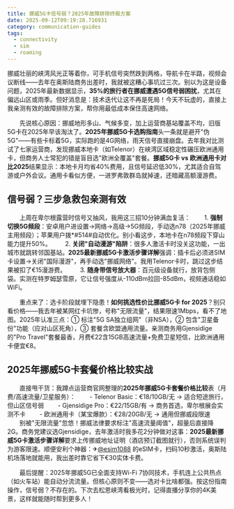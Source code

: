 ```yaml
---
title: 挪威5G卡信号弱？2025年故障排除终极方案
date: 2025-09-12T09:19:28.716931
category: communication-guides
tags:
  - connectivity
  - sim
  - roaming
---
```


挪威壮丽的峡湾风光正等着你，可手机信号突然跌到两格，导航卡在半路，视频会议断线——去年在奥斯陆商务出差时，我就被这糟心事坑过三次。别以为这是设备问题，2025年最新数据显示，**35%的旅行者在挪威遭遇5G信号弱困扰**，尤其在偏远山区或雨季。但好消息是：技术迭代让这不再是死局！今天不玩虚的，直接上我亲测有效的故障排除方案，帮你用最低成本保住高速网络。

　　先说核心原因：挪威地形多山、气候多变，加上运营商基站覆盖不均，旧版5G卡在2025年早该淘汰了。**2025年挪威5G卡选购指南**头一条就是避开"伪5G"——有些卡标着5G，实际跑的是4G网络，雨天信号直接崩盘。去年我对比测试了七家运营商，发现挪威本地卡（如Telenor）在峡湾区域稳定性碾压欧洲通用卡，但商务人士常犯的错是盲目选"欧洲全覆盖"套餐。**挪威5G卡 vs 欧洲通用卡对比2025**结果显示：本地卡月均省40%费用，且信号延迟低30%，尤其适合自驾游或户外会议。通用卡看似方便，一进罗弗敦群岛就掉速，还暗藏高额漫游费。

## 信号弱？三步急救包亲测有效

　　上周在卑尔根露营时信号又抽风，我用这三招10分钟满血复活：
　　1. **强制切换5G频段**：安卓用户进设置→网络→高级→5G频段，手动选n78（2025年挪威主用频段）；苹果用户拨*#514#自动优化。别小看这步，本地卡在n78频段下穿山能力提升50%。
　　2. **关闭"自动漫游"陷阱**：很多人激活卡时没关这功能，一出城市就跳转邻国基站。**2025最新挪威5G卡激活步骤详解**强调：插卡后必须进SIM卡设置→关闭"国际漫游"，再手动选"挪威网络"。我用Telenor卡时，跳过这步结果被扣了€15漫游费。
　　3. **随身带信号放大器**：百元级设备就行，放背包侧袋。实测在特罗姆瑟雪原，它让信号强度从-110dBm拉回-85dBm，视频通话稳如WiFi。

　　重点来了：选卡阶段就埋下隐患！**如何挑选性价比挪威5G卡 for 2025**？别只看价格——我去年被某网红卡坑惨，号称"无限流量"，结果限速1Mbps，看不了地图。2025年认准三点：① 标注"5G SA独立组网"（非NSA），② 包含"卫星备份"功能（应对山区死角），③ 套餐含欧盟通用流量。亲测商务用Gjensidige的"Pro Travel"套餐最香，月费€22含15GB高速流量+免费卫星短信，比欧洲通用卡便宜€8。

## 2025年挪威5G卡套餐价格比较实战

　　直接甩干货：我蹲点运营商官网整理的**2025年挪威5G卡套餐价格比较**表（月费/高速流量/卫星服务）：
　　- Telenor Basic：€18/10GB/无 → 适合短途旅行，但山区信号弱
　　- Gjensidige Pro：€22/15GB/有 → 商务首选，卑尔根展会实测不卡
　　- 欧洲通用卡（某宝爆款）：€28/20GB/无 → 通用但挪威段限速
　　别被"无限流量"忽悠！挪威法律要求标注"高速流量阈值"，超量后直接降2G。商务党建议选Gjensidige，去年激活时我多花2分钟做对这事：**2025最新挪威5G卡激活步骤详解**要求上传挪威地址证明（酒店预订截图就行），否则系统误判为游客限速。顺便安利个神器：✈[@esim1088](https://t.me/s/esim1088) 的eSIM卡，扫码10秒激活，奥斯陆机场落地就能用，我出差时靠它省下€30实体卡费。

　　最后提醒：2025年挪威5G已全面支持Wi-Fi 7协同技术，手机连上公共热点（如火车站）能自动分流流量。但核心原则不变——选对卡比啥都强。按这份指南操作，信号弱？不存在的。下次去松恩峡湾看极光时，记得直播分享你的4K美景，这样就能随时帮到更多人！
